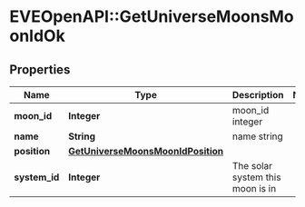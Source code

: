 # EVEOpenAPI::GetUniverseMoonsMoonIdOk

## Properties
Name | Type | Description | Notes
------------ | ------------- | ------------- | -------------
**moon_id** | **Integer** | moon_id integer | 
**name** | **String** | name string | 
**position** | [**GetUniverseMoonsMoonIdPosition**](GetUniverseMoonsMoonIdPosition.md) |  | 
**system_id** | **Integer** | The solar system this moon is in | 


